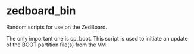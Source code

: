 # zedboard_bin
Random scripts for use on the ZedBoard.

The only important one is cp_boot.  This script is used to initiate an update of the BOOT partition file(s) from the VM.
